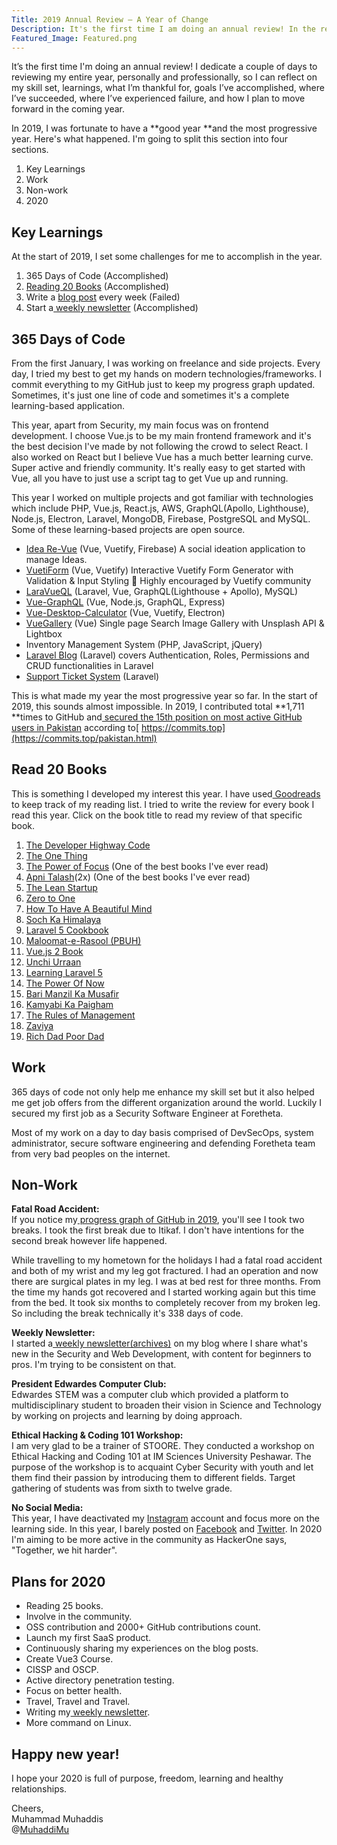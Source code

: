 ```yaml
---
Title: 2019 Annual Review – A Year of Change
Description: It's the first time I am doing an annual review! In the review I will be sharing about my experience in 2019 which includes 365 days of code & my journey
Featured_Image: Featured.png
---
```


It’s the first time I'm doing an annual review! I dedicate a couple of days to reviewing my entire year, personally and professionally, so I can reflect on my skill set, learnings, what I’m thankful for, goals I’ve accomplished, where I’ve succeeded, where I’ve experienced failure, and how I plan to move forward in the coming year.

In 2019, I was fortunate to have a **good year **and the most progressive year. Here's what happened. I'm going to split this section into four sections.

1. Key Learnings
2. Work
3. Non-work
4. 2020

## Key Learnings

At the start of 2019, I set some challenges for me to accomplish in the year.

1. 365 Days of Code (Accomplished)
2. [Reading 20 Books](https://www.goodreads.com/user_challenges/16738736) (Accomplished)
3. Write a [blog post](/blog/why-I-started-blogging) every week (Failed)
4. Start a[ weekly newsletter](https://www.muhaddis.info/newsletter/) (Accomplished)

## 365 Days of Code

<v-img src="/2019-annual-review/images/Facebook-Post.png" alt="Facebook Post"></v-img>

From the first January, I was working on freelance and side projects. Every day, I tried my best to get my hands on modern technologies/frameworks. I commit everything to my GitHub just to keep my progress graph updated. Sometimes, it's just one line of code and sometimes it's a complete learning-based application.

This year, apart from Security, my main focus was on frontend development. I choose Vue.js to be my main frontend framework and it's the best decision I've made by not following the crowd to select React. I also worked on React but I believe Vue has a much better learning curve. Super active and friendly community. It's really easy to get started with Vue, all you have to just use a script tag to get Vue up and running.

This year I worked on multiple projects and got familiar with technologies which include PHP, Vue.js, React.js, AWS, GraphQL(Apollo, Lighthouse), Node.js, Electron, Laravel, MongoDB, Firebase, PostgreSQL and MySQL. Some of these learning-based projects are open source.

- [Idea Re-Vue](https://github.com/MuhaddiMu/Idea-ReVue) (Vue, Vuetify, Firebase) A social ideation application to manage Ideas.
- [VuetiForm](https://github.com/MuhaddiMu/VuetiForm) (Vue, Vuetify) Interactive Vuetify Form Generator with Validation & Input Styling 🎉 Highly encouraged by Vuetify community
- [LaraVueQL](https://github.com/MuhaddiMu/LaraVueQL) (Laravel, Vue, GraphQL(Lighthouse + Apollo), MySQL)
- [Vue-GraphQL](https://github.com/MuhaddiMu/Vue-GraphQL-Project) (Vue, Node.js, GraphQL, Express)
- [Vue-Desktop-Calculator](https://github.com/MuhaddiMu/Vue-Desktop-Calculator) (Vue, Vuetify, Electron)
- [VueGallery](https://github.com/MuhaddiMu/VueGallery) (Vue) Single page Search Image Gallery with Unsplash API & Lightbox
- Inventory Management System (PHP, JavaScript, jQuery)
- [Laravel Blog](https://github.com/MuhaddiMu/Blog-Laravel) (Laravel) covers Authentication, Roles, Permissions and CRUD functionalities in Laravel
- [Support Ticket System](https://github.com/MuhaddiMu/Support-Ticket-System) (Laravel)

This is what made my year the most progressive year so far. In the start of 2019, this sounds almost impossible. In 2019, I contributed total **1,711 **times to GitHub and[ secured the 15th position on most active GitHub users in Pakistan](https://web.archive.org/web/20200106143240/https://commits.top/pakistan.html) according to[ https://commits.top](https://commits.top/pakistan.html)

## Read 20 Books

This is something I developed my interest this year. I have used[ Goodreads](https://www.goodreads.com/user/show/84314343-muhammad-muhaddis) to keep track of my reading list. I tried to write the review for every book I read this year. Click on the book title to read my review of that specific book.

1. [The Developer Highway Code](https://www.goodreads.com/review/show/3092903234?book_show_action=false&from_review_page=1)
2. [The One Thing](https://www.goodreads.com/review/show/3052030467)
3. [The Power of Focus](https://www.goodreads.com/review/show/3026884966?book_show_action=false&from_review_page=1) (One of the best books I've ever read)
4. [Apni Talash](https://www.goodreads.com/review/show/2730881498?book_show_action=false&from_review_page=1)(2x) (One of the best books I've ever read)
5. [The Lean Startup](https://www.goodreads.com/review/show/2987101757?book_show_action=false&from_review_page=1)
6. [Zero to One](https://www.goodreads.com/review/show/2934343650?book_show_action=false&from_review_page=1)
7. [How To Have A Beautiful Mind](https://www.goodreads.com/review/show/2900366912?book_show_action=false&from_review_page=1)
8. [Soch Ka Himalaya](https://www.goodreads.com/review/show/2881057707?book_show_action=false&from_review_page=1)
9. [Laravel 5 Cookbook](https://www.goodreads.com/review/show/2812040353?book_show_action=false&from_review_page=1)
10. [Maloomat-e-Rasool (PBUH)](https://www.goodreads.com/review/show/2814469307?book_show_action=false&from_review_page=1)
11. [Vue.js 2 Book](https://www.goodreads.com/review/show/2808804177?book_show_action=false&from_review_page=1)
12. [Unchi Urraan](https://www.goodreads.com/review/show/2799419646?book_show_action=false&from_review_page=1)
13. [Learning Laravel 5](https://www.goodreads.com/review/show/2770648061?book_show_action=false&from_review_page=1)
14. [The Power Of Now](https://www.goodreads.com/review/show/2783423549?book_show_action=false&from_review_page=1)
15. [Bari Manzil Ka Musafir](https://www.goodreads.com/review/show/2770687353?book_show_action=false&from_review_page=1)
16. [Kamyabi Ka Paigham](https://www.goodreads.com/review/show/2754947564?book_show_action=false&from_review_page=1)
17. [The Rules of Management](https://www.goodreads.com/review/show/2720891022?book_show_action=false&from_review_page=1)
18. [Zaviya](https://www.goodreads.com/review/show/2696045785?book_show_action=false&from_review_page=1)
19. [Rich Dad Poor Dad](https://www.goodreads.com/review/show/2551353841?book_show_action=false&from_review_page=1)

## Work

365 days of code not only help me enhance my skill set but it also helped me get job offers from the different organization around the world. Luckily I secured my first job as a Security Software Engineer at Foretheta.

<v-img src="/2019-annual-review/images/Software-Engineer-Job-Offer.png" alt="Software Engineer Job Offer"></v-img>

<v-img src="/2019-annual-review/images/Vue-Job-Offer.png" alt="VueJS Job Offer"></v-img>

<v-img src="/2019-annual-review/images/Mentors-Without-Borders.png" alt="Mentors Without Borders Email"></v-img>

Most of my work on a day to day basis comprised of DevSecOps, system administrator, secure software engineering and defending Foretheta team from very bad peoples on the internet.

## Non-Work

<v-img src="/2019-annual-review/images/GitHub-Graph.png" alt="GitHub Graph"></v-img>

**Fatal Road Accident:**  
If you notice my[ progress graph of GitHub in 2019](https://github.com/MuhaddiMu?tab=overview&from=2019-12-01&to=2019-12-31), you'll see I took two breaks. I took the first break due to Itikaf. I don't have intentions for the second break however life happened.

While travelling to my hometown for the holidays I had a fatal road accident and both of my wrist and my leg got fractured. I had an operation and now there are surgical plates in my leg. I was at bed rest for three months. From the time my hands got recovered and I started working again but this time from the bed. It took six months to completely recover from my broken leg. So including the break technically it's 338 days of code.

**Weekly Newsletter:**  
I started a[ weekly newsletter(archives)](https://www.muhaddis.info/newsletter-archive/) on my blog where I share what's new in the Security and Web Development, with content for beginners to pros. I'm trying to be consistent on that.

**President Edwardes Computer Club:**  
Edwardes STEM was a computer club which provided a platform to multidisciplinary student to broaden their vision in Science and Technology by working on projects and learning by doing approach.

**Ethical Hacking & Coding 101 Workshop:**  
I am very glad to be a trainer of STOORE. They conducted a workshop on Ethical Hacking and Coding 101 at IM Sciences University Peshawar. The purpose of the workshop is to acquaint Cyber Security with youth and let them find their passion by introducing them to different fields. Target gathering of students was from sixth to twelve grade.

<v-img src="/2019-annual-review/images/Stoore-Training.png" alt="Stoore Training"></v-img>

**No Social Media:**  
This year, I have deactivated my [Instagram](http://instagram.com/MuhaddiMu) account and focus more on the learning side. In this year, I barely posted on [Facebook](https://facebook.com/MuhaddisMu) and [Twitter](https://twitter.com/MuhaddisMu). In 2020 I'm aiming to be more active in the community as HackerOne says, "Together, we hit harder".

## Plans for 2020

- Reading 25 books.
- Involve in the community.
- OSS contribution and 2000+ GitHub contributions count.
- Launch my first SaaS product.
- Continuously sharing my experiences on the blog posts.
- Create Vue3 Course.
- CISSP and OSCP.
- Active directory penetration testing.
- Focus on better health.
- Travel, Travel and Travel.
- Writing my[ weekly newsletter](https://www.muhaddis.info/newsletter/).
- More command on Linux.

## Happy new year!

I hope your 2020 is full of purpose, freedom, learning and healthy relationships.

Cheers,  
Muhammad Muhaddis  
@[MuhaddiMu](https://twitter.com/MuhaddiMu)
